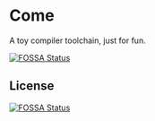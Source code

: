 # Come

A toy compiler toolchain, just for fun.

[![FOSSA Status](https://app.fossa.com/api/projects/git%2Bgithub.com%2Fshuosc%2FCome.svg?type=shield)](https://app.fossa.com/projects/git%2Bgithub.com%2Fshuosc%2FCome?ref=badge_shield)

## License

[![FOSSA Status](https://app.fossa.com/api/projects/git%2Bgithub.com%2Fshuosc%2FCome.svg?type=large)](https://app.fossa.com/projects/git%2Bgithub.com%2Fshuosc%2FCome?ref=badge_large)
